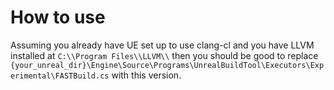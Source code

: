 # How to use

Assuming you already have UE set up to use clang-cl and you have LLVM installed at `C:\\Program Files\\LLVM\\` then you should be good to replace `{your_unreal_dir}\Engine\Source\Programs\UnrealBuildTool\Executors\Experimental\FASTBuild.cs` with this version.